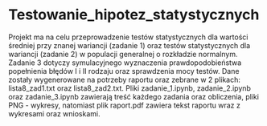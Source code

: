 # Testowanie_hipotez_statystycznych

Projekt ma na celu przeprowadzenie testów statystycznych dla wartości średniej przy znanej wariancji (zadanie 1) oraz testów statystycznych dla wariancji (zadanie 2) w populacji generalnej o rozkładzie normalnym. Zadanie 3 dotyczy symulacyjnego wyznaczenia prawdopodobieństwa popełnienia błędów I i II rodzaju oraz sprawdzenia mocy testów.
Dane zostały wygenerowane na potrzeby raportu oraz zebrane w 2 plikach: lista8_zad1.txt oraz lista8_zad2.txt. Pliki zadanie_1.ipynb, zadanie_2.ipynb oraz zadanie_3.ipynb zawierają treść każdego zadania oraz obliczenia, pliki PNG - wykresy, natomiast plik raport.pdf zawiera tekst raportu wraz z wykresami oraz wnioskami.
